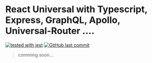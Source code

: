 # React Universal with Typescript, Express, GraphQL, Apollo, Universal-Router ....
[![tested with jest](https://img.shields.io/badge/tested_with-jest-99424f.svg)](https://github.com/facebook/jest)
[![GitHub last commit](https://img.shields.io/github/last-commit/google/skia.svg)]()
> comming soon...